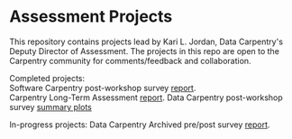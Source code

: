 # Assessment Projects
This repository contains projects lead by Kari L. Jordan, Data Carpentry's Deputy Director of Assessment. The projects in this repo are open to the Carpentry community for comments/feedback and collaboration.

Completed projects:  
Software Carpentry post-workshop survey [report](https://carpentries.github.io/assessment-projects/software-carpentry-projects/analysis-postworkshop.html).  
Carpentry Long-Term Assessment [report](https://carpentries.github.io/assessment-projects/joint-carpentry-projects/report.html).
Data Carpentry post-workshop survey [summary plots](https://carpentries.github.io/assessment-projects//data-carpentry-projects/postworkshop_analysis.html)

In-progress projects:
Data Carpentry Archived pre/post survey [report](https://carpentries.github.io/assessment-projects/data-carpentry-projects/pre-post-analysis-archived.html).
